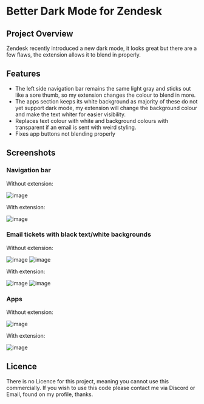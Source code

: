 # Better Dark Mode for Zendesk

## Project Overview

Zendesk recently introduced a new dark mode, it looks great but there are a few flaws, the extension allows it to blend in properly.

## Features

- The left side navigation bar remains the same light gray and sticks out like a sore thumb, so my extension changes the colour to blend in more.
- The apps section keeps its white background as majority of these do not yet support dark mode, my extension will change the background colour and make the text whiter for easier visibility.
- Replaces text colour with white and background colours with transparent if an email is sent with weird styling.
- Fixes app buttons not blending properly

## Screenshots

### Navigation bar

Without extension:

![image](https://github.com/user-attachments/assets/00969dbb-6852-4c7e-8a8f-3c1801c0bec6)

With extension:

![image](https://github.com/user-attachments/assets/19a38411-b5fc-4cde-92b9-ea3406f30065)

### Email tickets with black text/white backgrounds

Without extension:

![image](https://github.com/user-attachments/assets/7894b360-4919-4a27-bef4-78cb4a2f6238)
![image](https://github.com/user-attachments/assets/29781584-135f-4e4c-acc0-18af7b321b1d)


With extension:

![image](https://github.com/user-attachments/assets/7bd0141d-4cd4-4904-8df3-2f6037abeadc)
![image](https://github.com/user-attachments/assets/c71b4fec-dc1f-4d6b-8834-ee951a4dc6b3)

### Apps

Without extension:

![image](https://github.com/user-attachments/assets/5e1c8a71-9f6e-4dbd-9279-98c03f5fcd2d)

With extension:

![image](https://github.com/user-attachments/assets/e2bf04c6-1953-4ccb-bf00-68e960922514)

## Licence

There is no Licence for this project, meaning you cannot use this commercially.
If you wish to use this code please contact me via Discord or Email, found on my profile, thanks.
